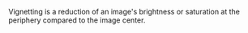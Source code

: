 Vignetting is a reduction of an image's brightness or saturation at the periphery compared to the image center.